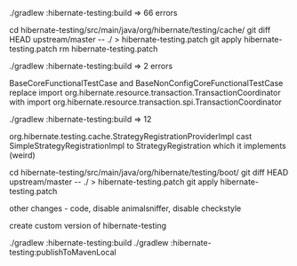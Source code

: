 ./gradlew :hibernate-testing:build => 66 errors

cd hibernate-testing/src/main/java/org/hibernate/testing/cache/
git diff HEAD upstream/master -- ./ > hibernate-testing.patch
git apply hibernate-testing.patch
rm hibernate-testing.patch

./gradlew :hibernate-testing:build => 2 errors

BaseCoreFunctionalTestCase and BaseNonConfigCoreFunctionalTestCase
replace import org.hibernate.resource.transaction.TransactionCoordinator with import org.hibernate.resource.transaction.spi.TransactionCoordinator

./gradlew :hibernate-testing:build => 12 

org.hibernate.testing.cache.StrategyRegistrationProviderImpl
cast SimpleStrategyRegistrationImpl to StrategyRegistration which it implements (weird)

cd hibernate-testing/src/main/java/org/hibernate/testing/boot/
git diff HEAD upstream/master -- ./ > hibernate-testing.patch
git apply hibernate-testing.patch

other changes - code, disable animalsniffer, disable checkstyle

create custom version of hibernate-testing

./gradlew :hibernate-testing:build
./gradlew :hibernate-testing:publishToMavenLocal
